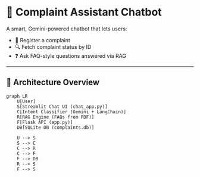 # 🤖 Complaint Assistant Chatbot

A smart, Gemini-powered chatbot that lets users:
- 📝 Register a complaint
- 🔍 Fetch complaint status by ID
- ❓ Ask FAQ-style questions answered via RAG

---

## 🧠 Architecture Overview

```mermaid
graph LR
    U[User]
    S[Streamlit Chat UI (chat_app.py)]
    C[Intent Classifier (Gemini + LangChain)]
    R[RAG Engine (FAQs from PDF)]
    F[Flask API (app.py)]
    DB[SQLite DB (complaints.db)]

    U --> S
    S --> C
    C --> R
    C --> F
    F --> DB
    R --> S
    F --> S
```
